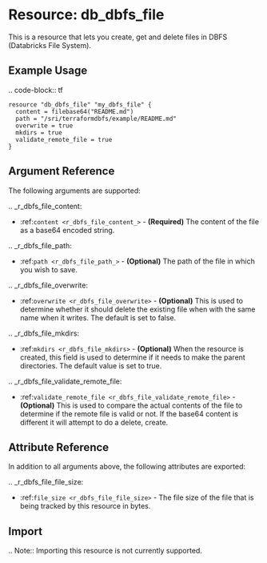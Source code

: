 # Resource: db_dbfs_file

This is a resource that lets you create, get and delete files in DBFS (Databricks File System).

## Example Usage

.. code-block:: tf

    resource "db_dbfs_file" "my_dbfs_file" {
      content = filebase64("README.md")
      path = "/sri/terraformdbfs/example/README.md"
      overwrite = true
      mkdirs = true
      validate_remote_file = true
    }
    
## Argument Reference

The following arguments are supported:

.. _r_dbfs_file_content:
* :ref:`content <r_dbfs_file_content_>` - **(Required)** The content of the file as a base64 encoded string.

.. _r_dbfs_file_path:
* :ref:`path <r_dbfs_file_path_>` - **(Optional)** The path of the file in which you wish to save.

.. _r_dbfs_file_overwrite:
* :ref:`overwrite <r_dbfs_file_overwrite>` - **(Optional)** This is used to determine whether it should delete the 
existing file when with the same name when it writes. The default is set to false.

.. _r_dbfs_file_mkdirs:
* :ref:`mkdirs <r_dbfs_file_mkdirs>` - **(Optional)** When the resource is created, this field is used to determine
if it needs to make the parent directories. The default value is set to true.

.. _r_dbfs_file_validate_remote_file:
* :ref:`validate_remote_file <r_dbfs_file_validate_remote_file>` - **(Optional)** This is used to compare the 
actual contents of the file to determine if the remote file is valid or not. If the base64 content is different 
it will attempt to do a delete, create.


## Attribute Reference

In addition to all arguments above, the following attributes are exported:

.. _r_dbfs_file_file_size:
* :ref:`file_size <r_dbfs_file_file_size>` - The file size of the file that is being tracked by this resource in bytes.


## Import

.. Note:: Importing this resource is not currently supported.